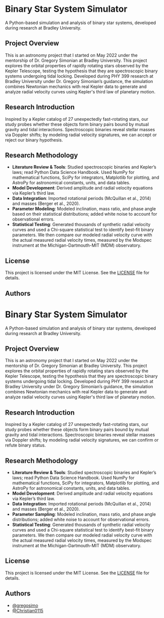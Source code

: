 # Binary Star System Simulator

A Python-based simulation and analysis of binary star systems, developed during research at Bradley University.


## Project Overview

This is an astronomy project that I started on May 2022 under the mentorship of Dr. Gregory Simonian at Bradley University. This project explores the orbital properties of rapidly rotating stars observed by the Kepler Telescope, testing the hypothesis that they are spectroscopic binary systems undergoing tidal locking. Developed during PHY 399 research at Bradley University under Dr. Gregory Simonian’s guidance, the simulation combines Newtonian mechanics with real Kepler data to generate and analyze radial velocity curves using Kepler's third law of planetary motion.

## Research Introduction

Inspired by a Kepler catalog of 27 unexpectedly fast-rotating stars, our study probes whether these objects form binary pairs bound by mutual gravity and tidal interactions. Spectroscopic binaries reveal stellar masses via Doppler shifts; by modeling radial velocity signatures, we can accept or reject our binary hypothesis.

## Research Methodology

- **Literature Review & Tools**: Studied spectroscopic binaries and Kepler’s laws; read Python Data Science Handbook. Used NumPy for mathematical functions, SciPy for integrators, Matplotlib for plotting, and AstroPy for astronomical constants, units, and data tables.
- **Model Development**: Derived amplitude and radial velocity equations via Kepler’s third law.
- **Data Integration**: Imported rotational periods (McQuillan et al., 2014) and masses (Berger et al., 2020).
- **Parameter Modeling**: Modeled inclination, mass ratio, and phase angle based on their statistical distributions; added white noise to account for observational errors.
- **Statistical Testing**: Generated thousands of synthetic radial velocity curves and used a Chi-square statistical test to identify best-fit binary parameters. We then compare our modeled radial velocity curve with the actual measured radial velocity times, measured by the Modspec instrument at the Michigan-Dartmouth-MIT (MDM) observatory.



## License

This project is licensed under the MIT License. See the [LICENSE](LICENSE) file for details.

## Authors
# Binary Star System Simulator

A Python-based simulation and analysis of binary star systems, developed during research at Bradley University.


## Project Overview

This is an astronomy project that I started on May 2022 under the mentorship of Dr. Gregory Simonian at Bradley University. This project explores the orbital properties of rapidly rotating stars observed by the Kepler Telescope, testing the hypothesis that they are spectroscopic binary systems undergoing tidal locking. Developed during PHY 399 research at Bradley University under Dr. Gregory Simonian’s guidance, the simulation combines Newtonian mechanics with real Kepler data to generate and analyze radial velocity curves using Kepler's third law of planetary motion.

## Research Introduction

Inspired by a Kepler catalog of 27 unexpectedly fast-rotating stars, our study probes whether these objects form binary pairs bound by mutual gravity and tidal interactions. Spectroscopic binaries reveal stellar masses via Doppler shifts; by modeling radial velocity signatures, we can confirm or refute binary status.

## Research Methodology

- **Literature Review & Tools**: Studied spectroscopic binaries and Kepler’s laws; read Python Data Science Handbook. Used NumPy for mathematical functions, SciPy for integrators, Matplotlib for plotting, and AstroPy for astronomical constants, units, and data tables.
- **Model Development**: Derived amplitude and radial velocity equations via Kepler’s third law.
- **Data Integration**: Imported rotational periods (McQuillan et al., 2014) and masses (Berger et al., 2020).
- **Parameter Sampling**: Modeled inclination, mass ratio, and phase angle distributions; added white noise to account for observational errors.
- **Statistical Testing**: Generated thousands of synthetic radial velocity curves and used a Chi-square statistical test to identify best-fit binary parameters. We then compare our modeled radial velocity curve with the actual measured radial velocity times, measured by the Modspec instrument at the Michigan-Dartmouth-MIT (MDM) observatory.



## License

This project is licensed under the MIT License. See the [LICENSE](LICENSE) file for details.

## Authors
- [@gregosimo](https://github.com/gregosimo)
- [@Christian0115](https://github.com/Christian-0115)
